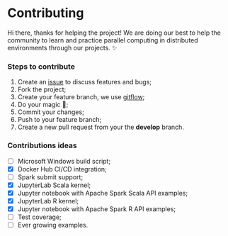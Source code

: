 # Contributing

Hi there, thanks for helping the project! We are doing our best to help the community to learn and practice
parallel computing in distributed environments through our projects. :sparkles:

### Steps to contribute

1. Create an [issue](https://github.com/andre-marcos-perez/spark-standalone-cluster-on-docker/issues) to discuss features and bugs;
2. Fork the project;
3. Create your feature branch, we use [gitflow](https://github.com/nvie/gitflow);
4. Do your magic :rainbow:;
5. Commit your changes;
6. Push to your feature branch;
7. Create a new pull request from your  the **develop** branch.

### Contributions ideas

- [ ] Microsoft Windows build script;
- [x] Docker Hub CI/CD integration;
- [ ] Spark submit support;
- [x] JupyterLab Scala kernel;
- [x] Jupyter notebook with Apache Spark Scala API examples;
- [x] JupyterLab R kernel;
- [x] Jupyter notebook with Apache Spark R API examples;
- [ ] Test coverage;
- [ ] Ever growing examples.